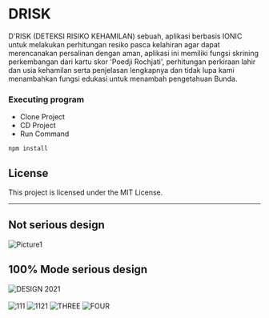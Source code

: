 # DRISK
D'RISK (DETEKSI RISIKO KEHAMILAN) sebuah, aplikasi berbasis IONIC untuk melakukan perhitungan resiko pasca kelahiran agar dapat merencanakan persalinan dengan aman, aplikasi ini memiliki fungsi skrining perkembangan dari kartu skor 'Poedji Rochjati', perhitungan perkiraan lahir dan usia kehamilan serta penjelasan lengkapnya dan tidak lupa kami menambahkan fungsi edukasi untuk menambah pengetahuan Bunda.

### Executing program
* Clone Project
* CD Project
* Run Command
```
npm install
```

## License
This project is licensed under the MIT License.
<hr>

## Not serious design
![Picture1](https://user-images.githubusercontent.com/19890311/125158531-fe720d80-e19b-11eb-9237-9bce9c7842c0.png)

## 100% Mode serious design
![DESIGN 2021](https://user-images.githubusercontent.com/19890311/125158529-fb771d00-e19b-11eb-9e74-5054c14946ef.png)
<br><br>
![111](https://user-images.githubusercontent.com/19890311/125158523-f7e39600-e19b-11eb-8956-a491c1d23318.png)
![1121](https://user-images.githubusercontent.com/19890311/125158527-fa45f000-e19b-11eb-83c0-dcb870b9cba7.png)
![THREE](https://user-images.githubusercontent.com/19890311/125121147-ab597580-e11d-11eb-87fa-6de34a5fff71.png)
![FOUR](https://user-images.githubusercontent.com/19890311/125121136-a8f71b80-e11d-11eb-9204-3cfe89486765.png)
